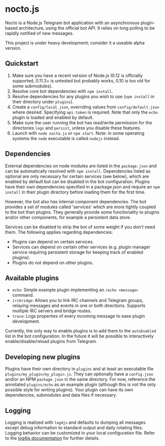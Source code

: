 # nocto.js

Nocto is a Node.js Telegram bot application with an asynchronous plugin-based
architecture, using the official bot API. It relies on long polling to be
rapidly notified of new messages.

This project is under heavy development; consider it a useable alpha version.

## Quickstart

1. Make sure you have a recent version of Node.js (0.12 is officially supported,
   0.11.3+ is untested but probably works, 0.10 is too old for some submodules).
2. Resolve core bot dependencies with `npm install`.
3. Resolve dependencies for any plugins you wish to use (`npm install` in their
   directory under `plugins`).
4. Create a `config/local.json`, overriding values from `config/default.json`
   where desired. Specifying `api.token` is required. Note that only the `echo`
   plugin is loaded and enabled by default.
5. Make sure the user running the bot has read/write permission for the
   directories `logs` and `persist`, unless you disable these features.
6. Launch with `node nocto.js` or `npm start`. Note: in some operating systems
   the `node` executable is called `nodejs` instead.

## Dependencies

External dependencies on node modules are listed in the `package.json` and can
be automatically resolved with `npm install`. Dependencies listed as optional
are only necessary for certain services (see below), which are enabled by
default but can be disabled in the bot configuration. Plugins have their own
dependencies specified in a package.json and require an `npm install` in their
plugin directory before loading them for the first time.

However, the bot also has internal component dependencies. The bot provides a
set of modules called 'services' which are more tightly coupled to the bot than
 plugins. They generally provide some functionality to plugins and/or other
 components, for example a persistent data store.

Services can be disabled to strip the bot of some weight if you don't need them.
The following applies regarding dependencies:

* Plugins can depend on certain services.
* Services can depend on certain other services (e.g. plugin manager service
  requiring persistent storage for keeping track of enabled plugins).
* Plugins do not depend on other plugins.

## Available plugins

* `echo`: Simple example plugin implementing an `/echo <message>` command.
* `ircbridge`: Allows you to link IRC channels and Telegram groups, relaying
  messages and events in one or both directions. Supports multiple IRC servers
  and bridge routes.
* `trace`: Logs properties of every incoming message to ease plugin development. 

Currently, the only way to enable plugins is to add them to the `autoEnabled`
list in the bot configuration. In the future it will be possible to
interactively enable/disable/reload plugins from Telegram.

## Developing new plugins

Plugins have their own directory in `plugins` and at least an executable file
`plugins/my_plugin/my_plugin.js`. They can optionally have a `config.json`
and/or an NPM `package.json` in the same directory. For now, reference the
annotated `plugins/echo` as an example plugin (although this is not the only
possible style for writing plugins). Your plugin can have its own dependencies, 
submodules and data files if necessary.

## Logging

Logging is realized with `log4js` and defaults to dumping all messages except
debug information to standard output and daily rotating files. Logging behavior
can be customized in your local configuration file. Refer to the [log4js 
documentation][1] for further details.

[1]: https://github.com/nomiddlename/log4js-node#configuration
